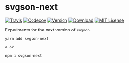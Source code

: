 # svgson-next

[![Travis](https://img.shields.io/travis/elrumordelaluz/svgson-next.svg)](https://travis-ci.org/elrumordelaluz/svgson-next/)
[![Codecov](https://img.shields.io/codecov/c/github/elrumordelaluz/svgson-next.svg)](https://codecov.io/gh/elrumordelaluz/svgson-next)
[![Version](https://img.shields.io/npm/v/svgson-next.svg)](https://www.npmjs.com/package/svgson-next)
[![Download](https://img.shields.io/npm/dm/svgson-next.svg)](https://npm-stat.com/charts.html?package=svgson-next)
[![MIT License](https://img.shields.io/npm/l/svgson-next.svg)](https://opensource.org/licenses/MIT)

Experiments for the next version of `svgson`

```
yarn add svgson-next

# or

npm i svgson-next
```
